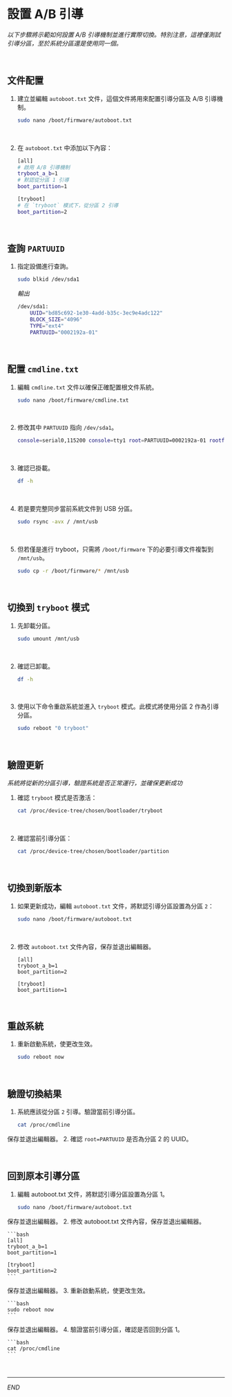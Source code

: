# 設置 A/B 引導

_以下步驟將示範如何設置 A/B 引導機制並進行實際切換。特別注意，這裡僅測試引導分區，至於系統分區還是使用同一個。_

<br>

## 文件配置

1. 建立並編輯 `autoboot.txt` 文件，這個文件將用來配置引導分區及 A/B 引導機制。

    ```bash
    sudo nano /boot/firmware/autoboot.txt
    ```

<br>

2. 在 `autoboot.txt` 中添加以下內容：

    ```bash
    [all]
    # 啟用 A/B 引導機制
    tryboot_a_b=1
    # 默認從分區 1 引導
    boot_partition=1

    [tryboot]
    # 在 `tryboot` 模式下，從分區 2 引導
    boot_partition=2
    ```

<br>

## 查詢 `PARTUUID`

1. 指定設備進行查詢。

    ```bash
    sudo blkid /dev/sda1
    ```

    _輸出_

    ```bash
    /dev/sda1:
        UUID="bd85c692-1e30-4add-b35c-3ec9e4adc122" 
        BLOCK_SIZE="4096" 
        TYPE="ext4" 
        PARTUUID="0002192a-01"
    ```

<br>

## 配置 `cmdline.txt`

1. 編輯 `cmdline.txt` 文件以確保正確配置根文件系統。

    ```bash
    sudo nano /boot/firmware/cmdline.txt
    ```

<br>

2. 修改其中 `PARTUUID` 指向 `/dev/sda1`。

    ```bash
    console=serial0,115200 console=tty1 root=PARTUUID=0002192a-01 rootfstype=ext4 fsck.repair=yes rootwait quiet splash plymouth.ignore-serial-consoles cfg80211.ieee80211_regdom=TW
    ```

<br>

3. 確認已掛載。

    ```bash
    df -h
    ```

<br>

4. 若是要完整同步當前系統文件到 USB 分區。

    ```bash
    sudo rsync -avx / /mnt/usb
    ```

<br>

5. 但若僅是進行 tryboot，只需將 `/boot/firmware` 下的必要引導文件複製到 `/mnt/usb`。

    ```bash
    sudo cp -r /boot/firmware/* /mnt/usb
    ```

<br>

## 切換到 `tryboot` 模式

1. 先卸載分區。

    ```bash
    sudo umount /mnt/usb
    ```

<br>

2. 確認已卸載。

    ```bash
    df -h
    ```

<br>

3. 使用以下命令重啟系統並進入 `tryboot` 模式。此模式將使用分區 2 作為引導分區。

    ```bash
    sudo reboot "0 tryboot"
    ```

<br>

## 驗證更新

_系統將從新的分區引導，驗證系統是否正常運行，並確保更新成功_

1. 確認 `tryboot` 模式是否激活：

    ```bash
    cat /proc/device-tree/chosen/bootloader/tryboot
    ```

<br>

2. 確認當前引導分區：

    ```bash
    cat /proc/device-tree/chosen/bootloader/partition
    ```

<br>

## 切換到新版本

1. 如果更新成功，編輯 `autoboot.txt` 文件，將默認引導分區設置為分區 `2`：

    ```bash
    sudo nano /boot/firmware/autoboot.txt
    ```

<br>

2. 修改 `autoboot.txt` 文件內容，保存並退出編輯器。

    ```plaintext
    [all]
    tryboot_a_b=1
    boot_partition=2

    [tryboot]
    boot_partition=1
    ```

<br>

## 重啟系統

1. 重新啟動系統，使更改生效。

    ```bash
    sudo reboot now
    ```

<br>

## 驗證切換結果

1. 系統應該從分區 `2` 引導。驗證當前引導分區。

    ```bash
    cat /proc/cmdline
    ```
保存並退出編輯器。
2. 確認 `root=PARTUUID` 是否為分區 2 的 UUID。

<br>

## 回到原本引導分區

1. 編輯 autoboot.txt 文件，將默認引導分區設置為分區 1。

    ```bash
    sudo nano /boot/firmware/autoboot.txt
    ```
保存並退出編輯器。
2. 修改 autoboot.txt 文件內容，保存並退出編輯器。

    ```bash
    [all]
    tryboot_a_b=1
    boot_partition=1

    [tryboot]
    boot_partition=2
    ```
保存並退出編輯器。
3. 重新啟動系統，使更改生效。

    ```bash
    sudo reboot now
    ```
保存並退出編輯器。
4. 驗證當前引導分區，確認是否回到分區 1。

    ```bash
    cat /proc/cmdline
    ```

<br>

___

_END_

